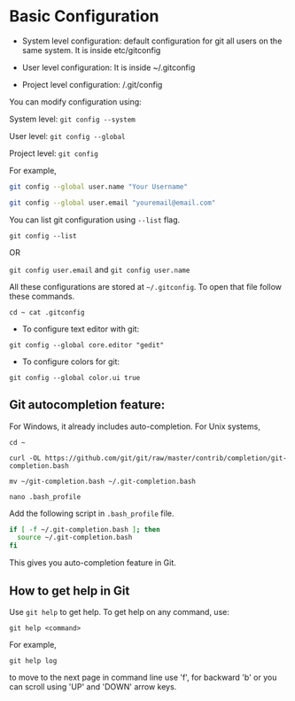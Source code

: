 # Basic Configuration

- System level configuration: default configuration for git all users on the same system. It is inside etc/gitconfig

- User level configuration: It is inside ~/.gitconfig
- Project level configuration: <projectname>/.git/config

You can modify configuration using:

System level:
`git config --system`

User level:
`git config --global`

Project level:
`git config`

For example,

```bash
git config --global user.name "Your Username"

git config --global user.email "youremail@email.com"
```

You can list git configuration using `--list` flag.

`git config --list`

OR

`git config user.email` and `git config user.name`

All these configurations are stored at `~/.gitconfig`. To open that file follow these commands.

`cd ~
cat .gitconfig`

- To configure text editor with git:

`git config --global core.editor "gedit"`

- To configure colors for git:

`git config --global color.ui true`

## Git autocompletion feature:

For Windows, it already includes auto-completion.
For Unix systems,

`cd ~`

`curl -OL https://github.com/git/git/raw/master/contrib/completion/git-completion.bash`

`mv ~/git-completion.bash ~/.git-completion.bash`

`nano .bash_profile`

Add the following script in `.bash_profile` file.

```bash
if [ -f ~/.git-completion.bash ]; then
  source ~/.git-completion.bash
fi
```

This gives you auto-completion feature in Git.

## How to get help in Git

Use `git help` to get help.
To get help on any command, use:

`
git help <command>
`

For example,

`
git help log
`

to move to the next page in command line use 'f', for backward 'b' or you can scroll using 'UP' and 'DOWN' arrow keys.
